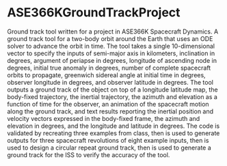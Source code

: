 # ASE366KGroundTrackProject
Ground track tool written for a project in ASE366K Spacecraft Dynamics.
A ground track tool for a two-body orbit around the Earth that uses an ODE solver to advance the orbit in time. The tool takes a single 10-dimensional vector to specify the inputs of semi-major axis in kilometers, inclination in degrees, argument of periapse in degrees, longitude of ascending node in degrees, initial true anomaly in degrees, number of complete spacecraft orbits to propagate, greenwich sidereal angle at initial time in degrees, observer longitude in degrees, and observer latitude in degrees. The tool outputs a ground track of the object on top of a longitude latitude map, the body-fixed trajectory, the inertial trajectory, the azimuth and elevation as a function of time for the observer, an animation of the spacecraft motion along the ground track, and text results reporting the inertial position and velocity vectors expressed in the body-fixed frame, the azimuth and elevation in degrees, and the longitude and latitude in degrees. The code is validated by recreating three examples from class, then is used to generate outputs for three spacecraft revolutions of eight example inputs, then is used to design a circular repeat ground track, then is used to generate a ground track for the ISS to verify the accuracy of the tool.
